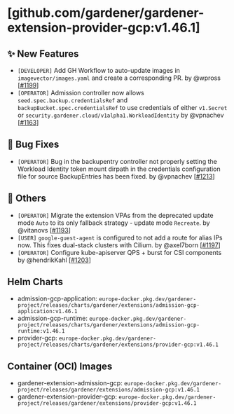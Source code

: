 # [github.com/gardener/gardener-extension-provider-gcp:v1.46.1]

## ✨ New Features
- `[DEVELOPER]` Add GH Workflow to auto-update images in `imagevector/images.yaml` and create a corresponding PR. by @wpross [[#1199](https://github.com/gardener/gardener-extension-provider-gcp/pull/1199)]
- `[OPERATOR]` Admission controller now allows `seed.spec.backup.credentialsRef` and `backupBucket.spec.credentialsRef` to use credentials of either `v1.Secret` or `security.gardener.cloud/v1alpha1.WorkloadIdentity` by @vpnachev [[#1163](https://github.com/gardener/gardener-extension-provider-gcp/pull/1163)]

## 🐛 Bug Fixes
- `[OPERATOR]` Bug in the backupentry controller not properly setting the Workload Identity token mount dirpath in the credentials configuration file for source BackupEntries has been fixed. by @vpnachev [[#1213](https://github.com/gardener/gardener-extension-provider-gcp/pull/1213)]

## 🏃 Others
- `[OPERATOR]` Migrate the extension VPAs from the deprecated update mode `Auto` to its only fallback strategy - update mode `Recreate`. by @vitanovs [[#1193](https://github.com/gardener/gardener-extension-provider-gcp/pull/1193)]
- `[USER]` `google-guest-agent` is configured to not add a route for alias IPs now. This fixes dual-stack clusters with Cilium. by @axel7born [[#1197](https://github.com/gardener/gardener-extension-provider-gcp/pull/1197)]
- `[OPERATOR]` Configure kube-apiserver QPS + burst for CSI components by @hendrikKahl [[#1203](https://github.com/gardener/gardener-extension-provider-gcp/pull/1203)]

## Helm Charts
- admission-gcp-application: `europe-docker.pkg.dev/gardener-project/releases/charts/gardener/extensions/admission-gcp-application:v1.46.1`
- admission-gcp-runtime: `europe-docker.pkg.dev/gardener-project/releases/charts/gardener/extensions/admission-gcp-runtime:v1.46.1`
- provider-gcp: `europe-docker.pkg.dev/gardener-project/releases/charts/gardener/extensions/provider-gcp:v1.46.1`
## Container (OCI) Images
- gardener-extension-admission-gcp: `europe-docker.pkg.dev/gardener-project/releases/gardener/extensions/admission-gcp:v1.46.1`
- gardener-extension-provider-gcp: `europe-docker.pkg.dev/gardener-project/releases/gardener/extensions/provider-gcp:v1.46.1`
